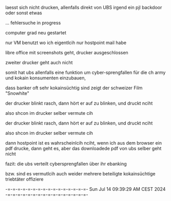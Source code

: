laesst sich nicht drucken, allenfalls direkt von UBS irgend ein pjl backdoor oder sonst etwas

... fehlersuche in progress

computer grad neu gestartet 

nur VM benutzt wo ich eigentlcih nur hostpoint mail habe

libre office mit screenshots geht, drucker ausgeschlossen

zweiter drucker geht auch nicht

somit hat ubs allenfalls eine funktion um cyber-sprengfallen für die ch army und kokain konsumenten einzubauen,

dass banker oft sehr kokainsüchtig sind zeigt der schweizer Film "Snowhite"

der drucker blinkt rasch, dann hört er auf zu blinken, und druckt nciht

also shcon im drucker selber vermute cih 

der drucker blinkt rasch, dann hört er auf zu blinken, und druckt nciht

also shcon im drucker selber vermute cih 

dann hostpoint ist es wahrscheinlcih nciht, wenn ich aus dem browser ein pdf drucke, dann geht es, aber das downloadede pdf von ubs selber geht nicht

fazit: die ubs verteilt cybersprengfallen über ihr ebanking

bzw. sind es vermutlcih auch weider mehrere beteiligte kokainsüchtige triebtäter offiziere

-=-=-=-=-=-=-=-=-=-=-=-=-=-=-=-=-
Sun Jul 14 09:39:29 AM CEST 2024
-=-=-=-=-=-=-=-=-=-=-=-=-=-=-=-=-

